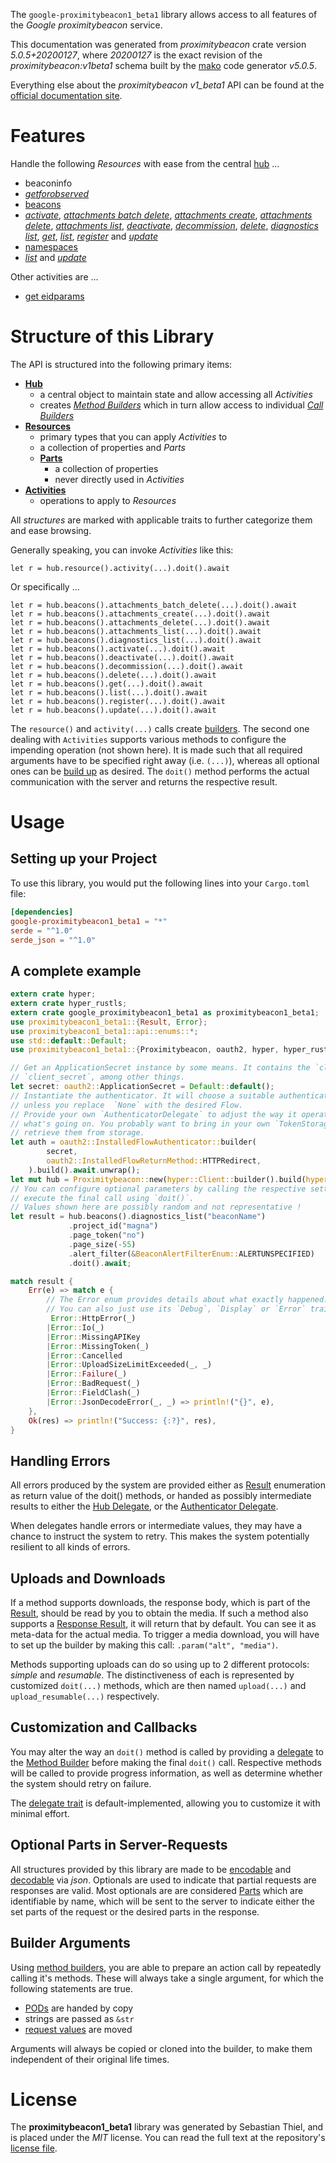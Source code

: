 <!---
DO NOT EDIT !
This file was generated automatically from 'src/generator/templates/api/README.md.mako'
DO NOT EDIT !
-->
The `google-proximitybeacon1_beta1` library allows access to all features of the *Google proximitybeacon* service.

This documentation was generated from *proximitybeacon* crate version *5.0.5+20200127*, where *20200127* is the exact revision of the *proximitybeacon:v1beta1* schema built by the [mako](http://www.makotemplates.org/) code generator *v5.0.5*.

Everything else about the *proximitybeacon* *v1_beta1* API can be found at the
[official documentation site](https://developers.google.com/beacons/proximity/).
# Features

Handle the following *Resources* with ease from the central [hub](https://docs.rs/google-proximitybeacon1_beta1/5.0.5+20200127/google_proximitybeacon1_beta1/Proximitybeacon) ...

* beaconinfo
 * [*getforobserved*](https://docs.rs/google-proximitybeacon1_beta1/5.0.5+20200127/google_proximitybeacon1_beta1/api::BeaconinfoGetforobservedCall)
* [beacons](https://docs.rs/google-proximitybeacon1_beta1/5.0.5+20200127/google_proximitybeacon1_beta1/api::Beacon)
 * [*activate*](https://docs.rs/google-proximitybeacon1_beta1/5.0.5+20200127/google_proximitybeacon1_beta1/api::BeaconActivateCall), [*attachments batch delete*](https://docs.rs/google-proximitybeacon1_beta1/5.0.5+20200127/google_proximitybeacon1_beta1/api::BeaconAttachmentBatchDeleteCall), [*attachments create*](https://docs.rs/google-proximitybeacon1_beta1/5.0.5+20200127/google_proximitybeacon1_beta1/api::BeaconAttachmentCreateCall), [*attachments delete*](https://docs.rs/google-proximitybeacon1_beta1/5.0.5+20200127/google_proximitybeacon1_beta1/api::BeaconAttachmentDeleteCall), [*attachments list*](https://docs.rs/google-proximitybeacon1_beta1/5.0.5+20200127/google_proximitybeacon1_beta1/api::BeaconAttachmentListCall), [*deactivate*](https://docs.rs/google-proximitybeacon1_beta1/5.0.5+20200127/google_proximitybeacon1_beta1/api::BeaconDeactivateCall), [*decommission*](https://docs.rs/google-proximitybeacon1_beta1/5.0.5+20200127/google_proximitybeacon1_beta1/api::BeaconDecommissionCall), [*delete*](https://docs.rs/google-proximitybeacon1_beta1/5.0.5+20200127/google_proximitybeacon1_beta1/api::BeaconDeleteCall), [*diagnostics list*](https://docs.rs/google-proximitybeacon1_beta1/5.0.5+20200127/google_proximitybeacon1_beta1/api::BeaconDiagnosticListCall), [*get*](https://docs.rs/google-proximitybeacon1_beta1/5.0.5+20200127/google_proximitybeacon1_beta1/api::BeaconGetCall), [*list*](https://docs.rs/google-proximitybeacon1_beta1/5.0.5+20200127/google_proximitybeacon1_beta1/api::BeaconListCall), [*register*](https://docs.rs/google-proximitybeacon1_beta1/5.0.5+20200127/google_proximitybeacon1_beta1/api::BeaconRegisterCall) and [*update*](https://docs.rs/google-proximitybeacon1_beta1/5.0.5+20200127/google_proximitybeacon1_beta1/api::BeaconUpdateCall)
* [namespaces](https://docs.rs/google-proximitybeacon1_beta1/5.0.5+20200127/google_proximitybeacon1_beta1/api::Namespace)
 * [*list*](https://docs.rs/google-proximitybeacon1_beta1/5.0.5+20200127/google_proximitybeacon1_beta1/api::NamespaceListCall) and [*update*](https://docs.rs/google-proximitybeacon1_beta1/5.0.5+20200127/google_proximitybeacon1_beta1/api::NamespaceUpdateCall)

Other activities are ...

* [get eidparams](https://docs.rs/google-proximitybeacon1_beta1/5.0.5+20200127/google_proximitybeacon1_beta1/api::MethodGetEidparamCall)



# Structure of this Library

The API is structured into the following primary items:

* **[Hub](https://docs.rs/google-proximitybeacon1_beta1/5.0.5+20200127/google_proximitybeacon1_beta1/Proximitybeacon)**
    * a central object to maintain state and allow accessing all *Activities*
    * creates [*Method Builders*](https://docs.rs/google-proximitybeacon1_beta1/5.0.5+20200127/google_proximitybeacon1_beta1/client::MethodsBuilder) which in turn
      allow access to individual [*Call Builders*](https://docs.rs/google-proximitybeacon1_beta1/5.0.5+20200127/google_proximitybeacon1_beta1/client::CallBuilder)
* **[Resources](https://docs.rs/google-proximitybeacon1_beta1/5.0.5+20200127/google_proximitybeacon1_beta1/client::Resource)**
    * primary types that you can apply *Activities* to
    * a collection of properties and *Parts*
    * **[Parts](https://docs.rs/google-proximitybeacon1_beta1/5.0.5+20200127/google_proximitybeacon1_beta1/client::Part)**
        * a collection of properties
        * never directly used in *Activities*
* **[Activities](https://docs.rs/google-proximitybeacon1_beta1/5.0.5+20200127/google_proximitybeacon1_beta1/client::CallBuilder)**
    * operations to apply to *Resources*

All *structures* are marked with applicable traits to further categorize them and ease browsing.

Generally speaking, you can invoke *Activities* like this:

```Rust,ignore
let r = hub.resource().activity(...).doit().await
```

Or specifically ...

```ignore
let r = hub.beacons().attachments_batch_delete(...).doit().await
let r = hub.beacons().attachments_create(...).doit().await
let r = hub.beacons().attachments_delete(...).doit().await
let r = hub.beacons().attachments_list(...).doit().await
let r = hub.beacons().diagnostics_list(...).doit().await
let r = hub.beacons().activate(...).doit().await
let r = hub.beacons().deactivate(...).doit().await
let r = hub.beacons().decommission(...).doit().await
let r = hub.beacons().delete(...).doit().await
let r = hub.beacons().get(...).doit().await
let r = hub.beacons().list(...).doit().await
let r = hub.beacons().register(...).doit().await
let r = hub.beacons().update(...).doit().await
```

The `resource()` and `activity(...)` calls create [builders][builder-pattern]. The second one dealing with `Activities`
supports various methods to configure the impending operation (not shown here). It is made such that all required arguments have to be
specified right away (i.e. `(...)`), whereas all optional ones can be [build up][builder-pattern] as desired.
The `doit()` method performs the actual communication with the server and returns the respective result.

# Usage

## Setting up your Project

To use this library, you would put the following lines into your `Cargo.toml` file:

```toml
[dependencies]
google-proximitybeacon1_beta1 = "*"
serde = "^1.0"
serde_json = "^1.0"
```

## A complete example

```Rust
extern crate hyper;
extern crate hyper_rustls;
extern crate google_proximitybeacon1_beta1 as proximitybeacon1_beta1;
use proximitybeacon1_beta1::{Result, Error};
use proximitybeacon1_beta1::api::enums::*;
use std::default::Default;
use proximitybeacon1_beta1::{Proximitybeacon, oauth2, hyper, hyper_rustls, chrono, FieldMask};

// Get an ApplicationSecret instance by some means. It contains the `client_id` and
// `client_secret`, among other things.
let secret: oauth2::ApplicationSecret = Default::default();
// Instantiate the authenticator. It will choose a suitable authentication flow for you,
// unless you replace  `None` with the desired Flow.
// Provide your own `AuthenticatorDelegate` to adjust the way it operates and get feedback about
// what's going on. You probably want to bring in your own `TokenStorage` to persist tokens and
// retrieve them from storage.
let auth = oauth2::InstalledFlowAuthenticator::builder(
        secret,
        oauth2::InstalledFlowReturnMethod::HTTPRedirect,
    ).build().await.unwrap();
let mut hub = Proximitybeacon::new(hyper::Client::builder().build(hyper_rustls::HttpsConnectorBuilder::new().with_native_roots().unwrap().https_or_http().enable_http1().build()), auth);
// You can configure optional parameters by calling the respective setters at will, and
// execute the final call using `doit()`.
// Values shown here are possibly random and not representative !
let result = hub.beacons().diagnostics_list("beaconName")
             .project_id("magna")
             .page_token("no")
             .page_size(-55)
             .alert_filter(&BeaconAlertFilterEnum::ALERTUNSPECIFIED)
             .doit().await;

match result {
    Err(e) => match e {
        // The Error enum provides details about what exactly happened.
        // You can also just use its `Debug`, `Display` or `Error` traits
         Error::HttpError(_)
        |Error::Io(_)
        |Error::MissingAPIKey
        |Error::MissingToken(_)
        |Error::Cancelled
        |Error::UploadSizeLimitExceeded(_, _)
        |Error::Failure(_)
        |Error::BadRequest(_)
        |Error::FieldClash(_)
        |Error::JsonDecodeError(_, _) => println!("{}", e),
    },
    Ok(res) => println!("Success: {:?}", res),
}

```
## Handling Errors

All errors produced by the system are provided either as [Result](https://docs.rs/google-proximitybeacon1_beta1/5.0.5+20200127/google_proximitybeacon1_beta1/client::Result) enumeration as return value of
the doit() methods, or handed as possibly intermediate results to either the
[Hub Delegate](https://docs.rs/google-proximitybeacon1_beta1/5.0.5+20200127/google_proximitybeacon1_beta1/client::Delegate), or the [Authenticator Delegate](https://docs.rs/yup-oauth2/*/yup_oauth2/trait.AuthenticatorDelegate.html).

When delegates handle errors or intermediate values, they may have a chance to instruct the system to retry. This
makes the system potentially resilient to all kinds of errors.

## Uploads and Downloads
If a method supports downloads, the response body, which is part of the [Result](https://docs.rs/google-proximitybeacon1_beta1/5.0.5+20200127/google_proximitybeacon1_beta1/client::Result), should be
read by you to obtain the media.
If such a method also supports a [Response Result](https://docs.rs/google-proximitybeacon1_beta1/5.0.5+20200127/google_proximitybeacon1_beta1/client::ResponseResult), it will return that by default.
You can see it as meta-data for the actual media. To trigger a media download, you will have to set up the builder by making
this call: `.param("alt", "media")`.

Methods supporting uploads can do so using up to 2 different protocols:
*simple* and *resumable*. The distinctiveness of each is represented by customized
`doit(...)` methods, which are then named `upload(...)` and `upload_resumable(...)` respectively.

## Customization and Callbacks

You may alter the way an `doit()` method is called by providing a [delegate](https://docs.rs/google-proximitybeacon1_beta1/5.0.5+20200127/google_proximitybeacon1_beta1/client::Delegate) to the
[Method Builder](https://docs.rs/google-proximitybeacon1_beta1/5.0.5+20200127/google_proximitybeacon1_beta1/client::CallBuilder) before making the final `doit()` call.
Respective methods will be called to provide progress information, as well as determine whether the system should
retry on failure.

The [delegate trait](https://docs.rs/google-proximitybeacon1_beta1/5.0.5+20200127/google_proximitybeacon1_beta1/client::Delegate) is default-implemented, allowing you to customize it with minimal effort.

## Optional Parts in Server-Requests

All structures provided by this library are made to be [encodable](https://docs.rs/google-proximitybeacon1_beta1/5.0.5+20200127/google_proximitybeacon1_beta1/client::RequestValue) and
[decodable](https://docs.rs/google-proximitybeacon1_beta1/5.0.5+20200127/google_proximitybeacon1_beta1/client::ResponseResult) via *json*. Optionals are used to indicate that partial requests are responses
are valid.
Most optionals are are considered [Parts](https://docs.rs/google-proximitybeacon1_beta1/5.0.5+20200127/google_proximitybeacon1_beta1/client::Part) which are identifiable by name, which will be sent to
the server to indicate either the set parts of the request or the desired parts in the response.

## Builder Arguments

Using [method builders](https://docs.rs/google-proximitybeacon1_beta1/5.0.5+20200127/google_proximitybeacon1_beta1/client::CallBuilder), you are able to prepare an action call by repeatedly calling it's methods.
These will always take a single argument, for which the following statements are true.

* [PODs][wiki-pod] are handed by copy
* strings are passed as `&str`
* [request values](https://docs.rs/google-proximitybeacon1_beta1/5.0.5+20200127/google_proximitybeacon1_beta1/client::RequestValue) are moved

Arguments will always be copied or cloned into the builder, to make them independent of their original life times.

[wiki-pod]: http://en.wikipedia.org/wiki/Plain_old_data_structure
[builder-pattern]: http://en.wikipedia.org/wiki/Builder_pattern
[google-go-api]: https://github.com/google/google-api-go-client

# License
The **proximitybeacon1_beta1** library was generated by Sebastian Thiel, and is placed
under the *MIT* license.
You can read the full text at the repository's [license file][repo-license].

[repo-license]: https://github.com/Byron/google-apis-rsblob/main/LICENSE.md

